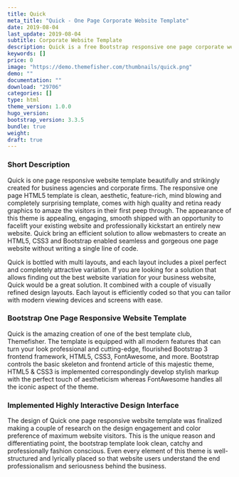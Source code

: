 ```yaml
---
title: Quick
meta_title: "Quick - One Page Corporate Website Template"
date: 2019-08-04
last_update: 2019-08-04
subtitle: Corporate Website Template
description: Quick is a free Bootstrap responsive one page corporate website template. 
keywords: []
price: 0
image: "https://demo.themefisher.com/thumbnails/quick.png"
demo: ""
documentation: ""
download: "29706"
categories: []
type: html
theme_version: 1.0.0
hugo_version:
bootstrap_version: 3.3.5
bundle: true
weight:
draft: true
---
```


### Short Description

Quick is one page responsive website template beautifully and strikingly created for business agencies and corporate firms. The responsive one page HTML5 template is clean, aesthetic, feature-rich, mind blowing and completely surprising template, comes with high quality and retina ready graphics to amaze the visitors in their first peep through. The appearance of this theme is appealing, engaging, smooth shipped with an opportunity to facelift your existing website and professionally kickstart an entirely new website. Quick bring an efficient solution to allow webmasters to create an HTML5, CSS3 and Bootstrap enabled seamless and gorgeous one page website without writing a single line of code.

Quick is bottled with multi layouts, and each layout includes a pixel perfect and completely attractive variation. If you are looking for a solution that allows finding out the best website variation for your business website, Quick would be a great solution. It combined with a couple of visually refined design layouts. Each layout is efficiently coded so that you can tailor with modern viewing devices and screens with ease.

### Bootstrap One Page Responsive Website Template

Quick is the amazing creation of one of the best template club, Themefisher. The template is equipped with all modern features that can turn your look professional and cutting-edge, flourished Bootstrap 3 frontend framework, HTML5, CSS3, FontAwesome, and more. Bootstrap controls the basic skeleton and frontend article of this majestic theme, HTML5 & CSS3 is implemented correspondingly develop stylish markup with the perfect touch of aestheticism whereas FontAwesome handles all the iconic aspect of the theme.

### Implemented Highly Interactive Design Interface

The design of Quick one page responsive website template was finalized making a couple of research on the design engagement and color preference of maximum website visitors. This is the unique reason and differentiating point, the bootstrap template look clean, catchy and professionally fashion conscious. Even every element of this theme is well-structured and lyrically placed so that website users understand the end professionalism and seriousness behind the business.
